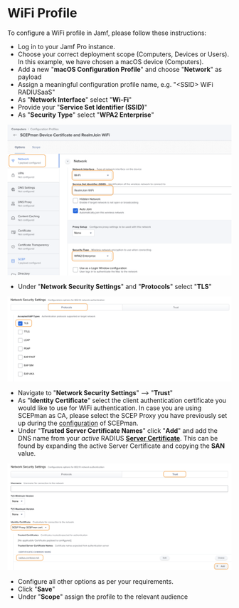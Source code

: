 # WiFi Profile

To configure a WiFi profile in Jamf, please follow these instructions:

* Log in to your Jamf Pro instance.
* Choose your correct deployment scope (Computers, Devices or Users). In this example, we have chosen a macOS device (Computers).
* Add a new "**macOS Configuration Profile**" and choose "**Network**" as payload
* Assign a meaningful configuration profile name, e.g. "\<SSID> WiFi RADIUSaaS"
* As "**Network Interface**" select "**Wi-Fi**"
* Provide your "**Service Set Identifier (SSID)**"
* As "**Security Type**" select "**WPA2 Enterprise**"

![](<../../.gitbook/assets/image (80).png>)

* Under "**Network Security Settings**" and "**Protocols**" select "**TLS**"

![](<../../.gitbook/assets/image (79).png>)

* Navigate to "**Network Security Settings**" --> "**Trust**"
* As "**Identity Certificate**" select the client authentication certificate you would like to use for WiFi authentication. In case you are using SCEPman as CA, please select the SCEP Proxy you have previously set up during the [configuration](https://docs.scepman.com/certificate-deployment/jamf/general) of SCEPman.
* Under "**Trusted Server Certificate Names**" click "**Add**" and add the DNS name from your _active_ RADIUS [**Server Certificate**](../../portal/settings/settings-server/certificates.md). This can be found by expanding the active Server Certificate and copying the **SAN** value.&#x20;

![](<../../.gitbook/assets/image (62).png>)

* Configure all other options as per your requirements.
* Click "**Save**"
* Under "**Scope**" assign the profile to the relevant audience
